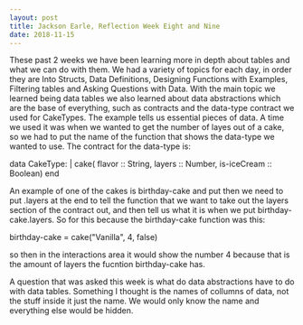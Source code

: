 ```yaml
---
layout: post
title: Jackson Earle, Reflection Week Eight and Nine
date: 2018-11-15
---
```

These past 2 weeks we have been learning more in depth about tables and what we can do with them. We had a variety of topics for each day, in order they are Into Structs, Data Definitions, Designing Functions with Examples, Filtering tables and Asking Questions with Data. With the main topic we learned being data tables we also learned about data abstractions which are the base of everything, such as contracts and the data-type contract we used for CakeTypes. The example tells us essential pieces of data. A time we used it was when we wanted to get the number of layes out of a cake, so we had to put the name of the function that shows the data-type we wanted to use. The contract for the data-type is: 

data CakeType:
  | cake(
      flavor      :: String,
      layers      :: Number,
      is-iceCream :: Boolean)
end
 
 An example of one of the cakes is birthday-cake and put then we need to put .layers at the end to tell the function that we want to take out the layers section of the contract out, and then tell us what it is when we put birthday-cake.layers. So for this because the birthday-cake function was this: 
 
 birthday-cake = cake("Vanilla", 4, false)
 
so then in the interactions area it would show the number 4 because that is the amount of layers the fucntion birthday-cake has.

A question that was asked this week is what do data abstractions have to do with data tables. Something I thought is the names of collumns of data, not the stuff inside it just the name. We would only know the name and everything else would be hidden.
